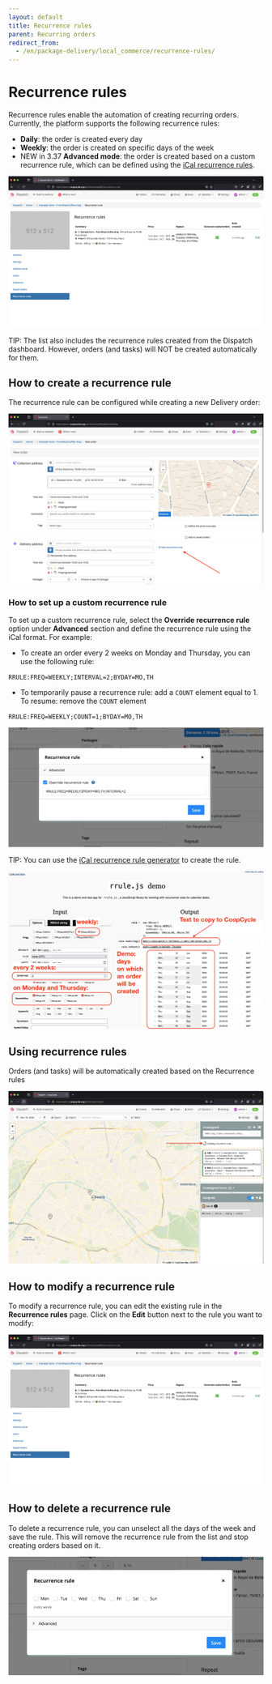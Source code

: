 ```yaml
---
layout: default
title: Recurrence rules
parent: Recurring orders
redirect_from:
  - /en/package-delivery/local_commerce/recurrence-rules/
---
```


# Recurrence rules

Recurrence rules enable the automation of creating recurring orders. Currently, the platform supports the following recurrence rules:

- **Daily**: the order is created every day
- **Weekly**: the order is created on specific days of the week
- <span class="badge badge-info">NEW in 3.37</span> **Advanced mode**: the order is created based on a custom recurrence rule, which can be defined using the [iCal recurrence rules](https://datatracker.ietf.org/doc/html/rfc5545#section-3.3.10).

<span class="zoomable">![List](/assets/images/recurrenceRulesList.png)</span>

<span class="badge badge-info">TIP:</span> The list also includes the recurrence rules created from the Dispatch dashboard. However, orders (and tasks) will NOT be created automatically for them.

## How to create a recurrence rule

The recurrence rule can be configured while creating a new Delivery order:

<span class="zoomable">![List](/assets/images/recurrenceRulesSetup.png)</span>

### How to set up a custom recurrence rule

To set up a custom recurrence rule, select the **Override recurrence rule** option under **Advanced** section and define the recurrence rule using the iCal format. For example:

* To create an order every 2 weeks on Monday and Thursday, you can use the following rule:

```
RRULE:FREQ=WEEKLY;INTERVAL=2;BYDAY=MO,TH
```

* To temporarily pause a recurrence rule: add a `COUNT` element equal to 1. To resume: remove the `COUNT` element

```
RRULE:FREQ=WEEKLY;COUNT=1;BYDAY=MO,TH
```

<span class="zoomable">![List](/assets/images/recurrenceRulesOverride.png)</span>

<span class="badge badge-info">TIP:</span> You can use the [iCal recurrence rule generator](https://jkbrzt.github.io/rrule/) to create the rule.

<span class="zoomable">![List](/assets/images/jkbrztRrule.png)</span>

## Using recurrence rules

Orders (and tasks) will be automatically created based on the Recurrence rules

<span class="zoomable">![List](/assets/images/recurrenceRulesUsage.png)</span>

## How to modify a recurrence rule

To modify a recurrence rule, you can edit the existing rule in the **Recurrence rules** page. Click on the **Edit** button next to the rule you want to modify:

<span class="zoomable">![List](/assets/images/recurrenceRulesList.png)</span>

## How to delete a recurrence rule

To delete a recurrence rule, you can unselect all the days of the week and save the rule. This will remove the recurrence rule from the list and stop creating orders based on it.

<span class="zoomable">![List](/assets/images/recurrenceRulesDelete.png)</span>
